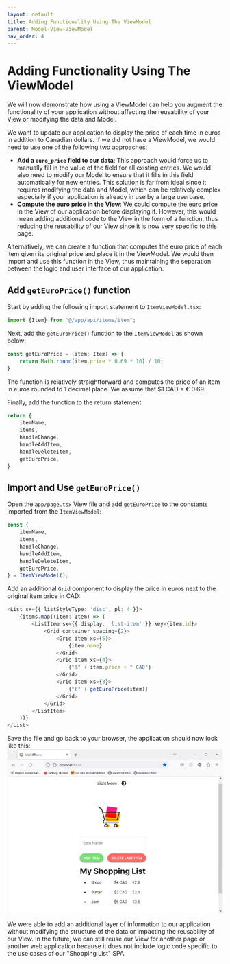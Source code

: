 ```yaml
---
layout: default
title: Adding Functionality Using The ViewModel
parent: Model-View-ViewModel
nav_order: 4
---
```


# Adding Functionality Using The ViewModel

We will now demonstrate how using a ViewModel can help you augment the functionality of your application without affecting the reusability of your View or modifying the data and Model.  

We want to update our application to display the price of each time in euros in addition to Canadian dollars. If we did not have a ViewModel, we would need to use one of the following two approaches:  
- **Add a `euro_price` field to our data**: This approach would force us to manually fill in the value of the field for all existing entries. We would also need to modify our Model to ensure that it fills in this field automatically for new entries. This solution is far from ideal since it requires modifying the data and Model, which can be relatively complex especially if your application is already in use by a large userbase.
- **Compute the euro price in the View**: We could compute the euro price in the View of our application before displaying it. However, this would mean adding additional code to the View in the form of a function, thus reducing the reusability of our View since it is now very specific to this page.

Alternatively, we can create a function that computes the euro price of each item given its original price and place it in the ViewModel. We would then import and use this function in the View, thus maintaining the separation between the logic and user interface of our application.  

## Add `getEuroPrice()` function

Start by adding the following import statement to `ItemViewModel.tsx`:  

```ts
import {Item} from "@/app/api/items/item";
```

Next, add the `getEuroPrice()` function to the `ItemViewModel` as shown below:  

```ts
const getEuroPrice = (item: Item) => {
	return Math.round(item.price * 0.69 * 10) / 10;
}
```

The function is relatively straightforward and computes the price of an item in euros rounded to 1 decimal place. We assume that $1 CAD = € 0.69.  

Finally, add the function to the return statement:  

```ts
return {
	itemName,
	items,
	handleChange,
	handleAddItem,
	handleDeleteItem,
	getEuroPrice,
}
```

## Import and Use `getEuroPrice()`

Open the `app/page.tsx` View file and add `getEuroPrice` to the constants imported from the `ItemViewModel`:  

```ts
const {
	itemName,
	items,
	handleChange,
	handleAddItem,
	handleDeleteItem,
	getEuroPrice,
} = ItemViewModel();
```

Add an additional `Grid` component to display the price in euros next to the original item price in CAD:  

```ts
<List sx={{ listStyleType: 'disc', pl: 4 }}>
	{items.map((item: Item) => (
		<ListItem sx={{ display: 'list-item' }} key={item.id}>
			<Grid container spacing={2}>
				<Grid item xs={5}>
					{item.name}
				</Grid>
				<Grid item xs={4}>
					{"$" + item.price + " CAD"}
				</Grid>
				<Grid item xs={3}>
					{"€" + getEuroPrice(item)}
				</Grid>
			</Grid>
		</ListItem>
	))}
</List>
```

Save the file and go back to your browser, the application should now look like this:  
![euro-prices](assets/img/euro-prices.png)

We were able to add an additional layer of information to our application without modifying the structure of the data or impacting the reusability of our View. In the future, we can still reuse our View for another page or another web application because it does not include logic code specific to the use cases of our "Shopping List" SPA.  
